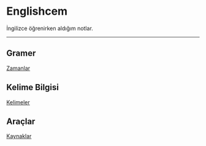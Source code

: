 # Englishcem

İngilizce öğrenirken aldığım notlar.

---
## Gramer
[Zamanlar](/gramer/zamanlar.md)

## Kelime Bilgisi
[Kelimeler](/kelimeler/kelimeler.md)  

## Araçlar
[Kaynaklar](/kaynaklar/kaynaklar.md)
